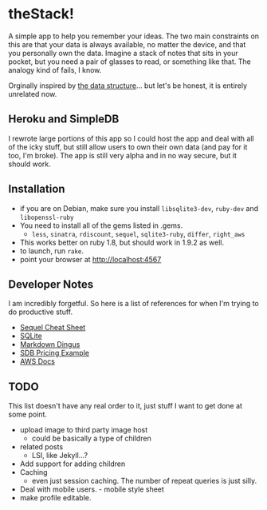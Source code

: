 # theStack!

A simple app to help you remember your ideas. The two main constraints on this are that your data is always available, no matter the device, and that you personally own the data. Imagine a stack of notes that sits in your pocket, but you need a pair of glasses to read, or something like that. The analogy kind of fails, I know.

Orginally inspired by [the data structure][1]... but let's be honest, it is entirely unrelated now.

## Heroku and SimpleDB

I rewrote large portions of this app so I could host the app and deal with all of the icky stuff, but still allow users to own their own data (and pay for it too, I'm broke). The app is still very alpha and in no way secure, but it should work.

## Installation 

 * if you are on Debian, make sure you install `libsqlite3-dev`, `ruby-dev` and `libopenssl-ruby`
 * You need to install all of the gems listed in .gems.
   * `less`, `sinatra`, `rdiscount`, `sequel`, `sqlite3-ruby`, `differ`, `right_aws`
 * This works better on ruby 1.8, but should work in 1.9.2 as well.
 * to launch, run `rake`.
 * point your browser at <http://localhost:4567>

 [1]: http://en.wikipedia.org/wiki/Stack_(data_structure)
 [2]: http://heroku.com/
 [3]: http://www.sinatrarb.com/
 [4]: http://github.com/sinatra/heroku-sinatra-app

## Developer Notes

I am incredibly forgetful. So here is a list of references for when I'm trying to do productive stuff.

 * [Sequel Cheat Sheet](http://sequel.rubyforge.org/rdoc/files/doc/cheat_sheet_rdoc.html)
 * [SQLite](http://www.sqlite.org/sqlite.html)
 * [Markdown Dingus](http://daringfireball.net/projects/markdown/dingus)
 * [SDB Pricing Example](http://aws.amazon.com/simpledb/#machine-utilization-example)
 * [AWS Docs](http://rubydoc.info/gems/aws/2.3.34/Aws/SdbInterface)

## TODO

This list doesn't have any real order to it, just stuff I want to get done at some point. 

 * upload image to third party image host
   * could be basically a type of children
 * related posts
   * LSI, like Jekyll...?
 * Add support for adding children
 * Caching
   * even just session caching. The number of repeat queries is just silly.
 * Deal with mobile users. - mobile style sheet
 * make profile editable.

